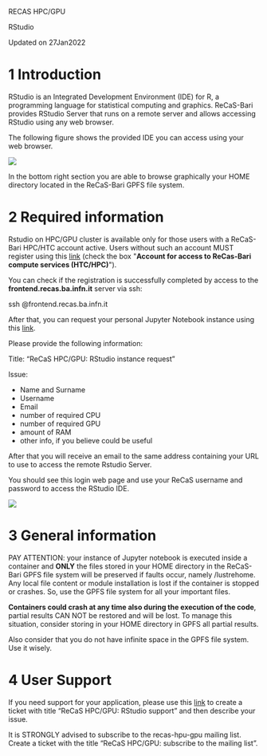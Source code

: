 ﻿RECAS HPC/GPU

RStudio

Updated on 27Jan2022
# 1 Introduction

RStudio is an Integrated Development Environment (IDE) for R, a programming language for statistical computing and graphics. ReCaS-Bari provides RStudio Server that runs on a remote server and allows accessing RStudio using any web browser.

The following figure shows the provided IDE you can access using your web browser.

![](Aspose.Words.3db1e38c-f7fd-4e01-98f0-7a4494119fa6.001.png)

In the bottom right section you are able to browse graphically your HOME directory located in the ReCaS-Bari GPFS file system.
# 2 Required information
Rstudio on HPC/GPU cluster is available only for those users with a ReCaS-Bari HPC/HTC account active. Users without such an account MUST register using this [link](https://www.recas-bari.it/index.php/en/recas-bari-servizi-en/richiesta-credenziali-2) (check the box "**Account for access to ReCas-Bari compute services (HTC/HPC)**").

You can check if the registration is successfully completed by access to the **frontend.recas.ba.infn.it** server via ssh:

ssh <username>@frontend.recas.ba.infn.it

After that, you can request your personal Jupyter Notebook instance using this [link](https://www.recas-bari.it/index.php/en/recas-bari-servizi-en/support-request).

Please provide the following information:

Title: “ReCaS HPC/GPU: RStudio instance request”

Issue:

- Name and Surname
- Username
- Email
- number of required CPU
- number of required GPU
- amount of RAM
- other info, if you believe could be useful

After that you will receive an email to the same address containing your URL to use to access the remote Rstudio Server.

You should see this login web page and use your ReCaS username and password to access the RStudio IDE.

![](Aspose.Words.3db1e38c-f7fd-4e01-98f0-7a4494119fa6.002.png)
# 3 General information
PAY ATTENTION: your instance of Jupyter notebook is executed inside a container and **ONLY** the files stored in your HOME directory in the ReCaS-Bari GPFS file system will be preserved if faults occur, namely /lustrehome. Any local file content or module installation is lost if the container is stopped or crashes. So, use the GPFS file system for all your important files.

**Containers could crash at any time also during the execution of the code**, partial results CAN NOT be restored and will be lost. To manage this situation, consider storing in your HOME directory in GPFS all partial results.

Also consider that you do not have infinite space in the GPFS file system. Use it wisely.
# 4 User Support
If you need support for your application, please use this [link](https://www.recas-bari.it/index.php/en/recas-bari-servizi-en/support-request) to create a ticket with title “ReCaS HPC/GPU: RStudio support” and then describe your issue.

It is STRONGLY advised to subscribe to the recas-hpu-gpu mailing list. Create a ticket with the title “ReCaS HPC/GPU: subscribe to the mailing list”.
